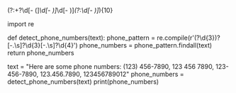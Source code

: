 (?:\+?\d[- (]*\d[- )]*\d[- )]*(?:\d[- )]*){10}

import re

def detect_phone_numbers(text):
    phone_pattern = re.compile(r'\(?\d{3}\)?[-.\s]?\d{3}[-.\s]?\d{4}')
    phone_numbers = phone_pattern.findall(text)
    return phone_numbers

text = "Here are some phone numbers: (123) 456-7890, 123 456 7890, 123-456-7890, 123.456.7890, 123456789012"
phone_numbers = detect_phone_numbers(text)
print(phone_numbers)
